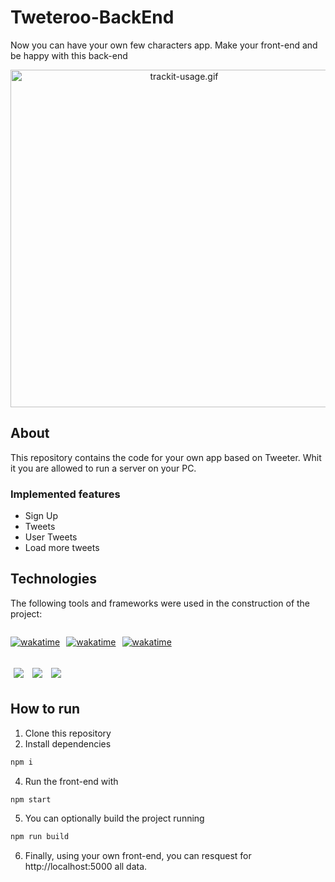 # Tweteroo-BackEnd

Now you can have your own few characters app. Make your front-end and be happy with this back-end

<p align="center">
  <img src="./usage-backend-tweteroo.gif" alt="trackit-usage.gif" height="540" />
</p>

## About

This repository contains the code for your own app based on Tweeter. Whit it you are allowed to run a server on your PC.

### Implemented features

- Sign Up
- Tweets
- User Tweets
- Load more tweets

## Technologies
The following tools and frameworks were used in the construction of the project:<br>

<div style='display: flex; gap: 10px;'>

  [![wakatime](https://wakatime.com/badge/user/75b063fd-fc90-4981-92ec-8042466ed674/project/46668a59-91c7-4ba9-9d8a-a456b0ab6d02.svg)](https://wakatime.com/badge/user/75b063fd-fc90-4981-92ec-8042466ed674/project/46668a59-91c7-4ba9-9d8a-a456b0ab6d02)

  [![wakatime](https://wakatime.com/badge/user/75b063fd-fc90-4981-92ec-8042466ed674/project/40e773b6-9c36-466d-b393-7cbf72d1fa65.svg)](https://wakatime.com/badge/user/75b063fd-fc90-4981-92ec-8042466ed674/project/40e773b6-9c36-466d-b393-7cbf72d1fa65)

  [![wakatime](https://wakatime.com/badge/user/75b063fd-fc90-4981-92ec-8042466ed674/project/533e29f3-c3cb-44ae-8a44-9c0176156de4.svg)](https://wakatime.com/badge/user/75b063fd-fc90-4981-92ec-8042466ed674/project/533e29f3-c3cb-44ae-8a44-9c0176156de4)

</div>

<p>
  
  <img style='margin: 5px;' src='https://img.shields.io/badge/back-end%20-%2320232a.svg?&style=flat&color=informational'> 
  <img style='margin: 5px;' src='https://img.shields.io/badge/express%20-%2320232a.svg?&style=flat&color=informational'>
  <img style='margin: 5px;' src='https://img.shields.io/badge/cors%20-%2320232a.svg?&style=flat&color=informational'>

</p>

## How to run

1. Clone this repository
2. Install dependencies
```bash
npm i
```
4. Run the front-end with
```bash
npm start
```
5. You can optionally build the project running
```bash
npm run build
```
6. Finally, using your own front-end, you can resquest for http://localhost:5000 all data.